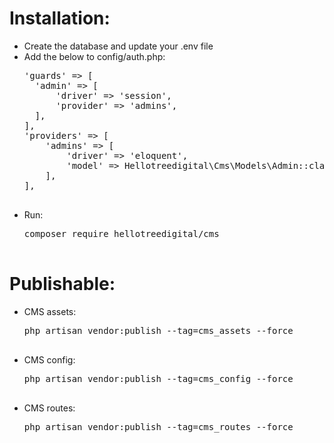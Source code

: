 <h1>Installation:</h1>
<ul>
	<li>Create the database and update your .env file</li>
	<li>
		Add the below to config/auth.php:
		<pre>
'guards' => [
  'admin' => [
	  'driver' => 'session',
	  'provider' => 'admins',
  ],
],
'providers' => [
	'admins' => [
		'driver' => 'eloquent',
		'model' => Hellotreedigital\Cms\Models\Admin::class,
	],
],
		</pre>
	</li>
	<li>
		Run:
		<pre>
composer require hellotreedigital/cms
		</pre>
	</li>
</ul>

<h1>Publishable:</h1>
<ul>
	<li>
		CMS assets:
		<pre>
php artisan vendor:publish --tag=cms_assets --force
		</pre>
	</li>
	<li>
		CMS config:
		<pre>
php artisan vendor:publish --tag=cms_config --force
		</pre>
	</li>
	<li>
		CMS routes:
		<pre>
php artisan vendor:publish --tag=cms_routes --force
		</pre>
	</li>
</ul>
